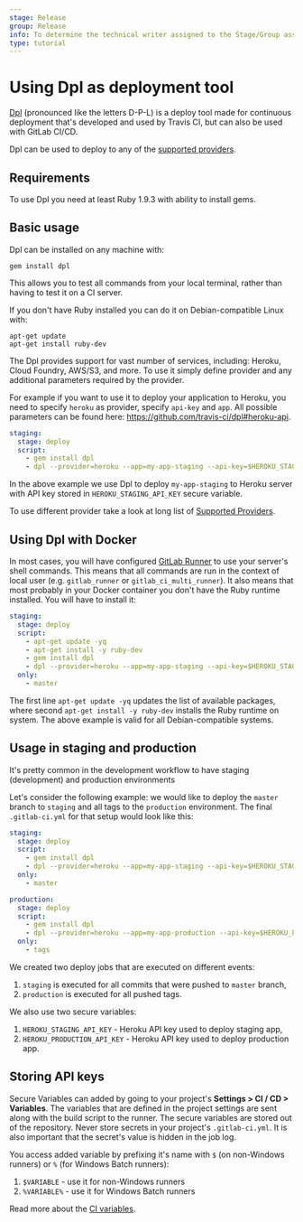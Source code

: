 ```yaml
---
stage: Release
group: Release
info: To determine the technical writer assigned to the Stage/Group associated with this page, see https://about.gitlab.com/handbook/engineering/ux/technical-writing/#assignments
type: tutorial
---
```


# Using Dpl as deployment tool

[Dpl](https://github.com/travis-ci/dpl) (pronounced like the letters D-P-L) is a deploy tool made for
continuous deployment that's developed and used by Travis CI, but can also be
used with GitLab CI/CD.

Dpl can be used to deploy to any of the [supported providers](https://github.com/travis-ci/dpl#supported-providers).

## Requirements

To use Dpl you need at least Ruby 1.9.3 with ability to install gems.

## Basic usage

Dpl can be installed on any machine with:

```shell
gem install dpl
```

This allows you to test all commands from your local terminal, rather than
having to test it on a CI server.

If you don't have Ruby installed you can do it on Debian-compatible Linux with:

```shell
apt-get update
apt-get install ruby-dev
```

The Dpl provides support for vast number of services, including: Heroku, Cloud Foundry, AWS/S3, and more.
To use it simply define provider and any additional parameters required by the provider.

For example if you want to use it to deploy your application to Heroku, you need to specify `heroku` as provider, specify `api-key` and `app`.
All possible parameters can be found here: <https://github.com/travis-ci/dpl#heroku-api>.

```yaml
staging:
  stage: deploy
  script:
    - gem install dpl
    - dpl --provider=heroku --app=my-app-staging --api-key=$HEROKU_STAGING_API_KEY
```

In the above example we use Dpl to deploy `my-app-staging` to Heroku server with API key stored in `HEROKU_STAGING_API_KEY` secure variable.

To use different provider take a look at long list of [Supported Providers](https://github.com/travis-ci/dpl#supported-providers).

## Using Dpl with Docker

In most cases, you will have configured [GitLab Runner](https://docs.gitlab.com/runner/) to use your server's shell commands.
This means that all commands are run in the context of local user (e.g. `gitlab_runner` or `gitlab_ci_multi_runner`).
It also means that most probably in your Docker container you don't have the Ruby runtime installed.
You will have to install it:

```yaml
staging:
  stage: deploy
  script:
    - apt-get update -yq
    - apt-get install -y ruby-dev
    - gem install dpl
    - dpl --provider=heroku --app=my-app-staging --api-key=$HEROKU_STAGING_API_KEY
  only:
    - master
```

The first line `apt-get update -yq` updates the list of available packages,
where second `apt-get install -y ruby-dev` installs the Ruby runtime on system.
The above example is valid for all Debian-compatible systems.

## Usage in staging and production

It's pretty common in the development workflow to have staging (development) and
production environments

Let's consider the following example: we would like to deploy the `master`
branch to `staging` and all tags to the `production` environment.
The final `.gitlab-ci.yml` for that setup would look like this:

```yaml
staging:
  stage: deploy
  script:
    - gem install dpl
    - dpl --provider=heroku --app=my-app-staging --api-key=$HEROKU_STAGING_API_KEY
  only:
    - master

production:
  stage: deploy
  script:
    - gem install dpl
    - dpl --provider=heroku --app=my-app-production --api-key=$HEROKU_PRODUCTION_API_KEY
  only:
    - tags
```

We created two deploy jobs that are executed on different events:

1. `staging` is executed for all commits that were pushed to `master` branch,
1. `production` is executed for all pushed tags.

We also use two secure variables:

1. `HEROKU_STAGING_API_KEY` - Heroku API key used to deploy staging app,
1. `HEROKU_PRODUCTION_API_KEY` - Heroku API key used to deploy production app.

## Storing API keys

Secure Variables can added by going to your project's
**Settings > CI / CD > Variables**. The variables that are defined
in the project settings are sent along with the build script to the runner.
The secure variables are stored out of the repository. Never store secrets in
your project's `.gitlab-ci.yml`. It is also important that the secret's value
is hidden in the job log.

You access added variable by prefixing it's name with `$` (on non-Windows runners)
or `%` (for Windows Batch runners):

1. `$VARIABLE` - use it for non-Windows runners
1. `%VARIABLE%` - use it for Windows Batch runners

Read more about the [CI variables](../../variables/README.md).
